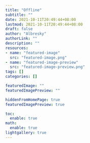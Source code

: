 ```yaml
---
title: "Offline"
subtitle: ""
date: 2021-10-11T20:49:44+08:00
lastmod: 2021-10-11T20:49:44+08:00
draft: false
author: "Albresky"
authorLink: ""
description: ""
resources:
- name: "featured-image"
  src: "featured-image.png"
- name: "featured-image-preview"
  src: "featured-image-preview.png"
tags: []
categories: []

featuredImage: ""
featuredImagePreview: ""

hiddenFromHomePage: true
featuredImagePreview: true

toc:
  enable: true
math:
  enable: true
lightgallery: true
---
```


<!--more-->

